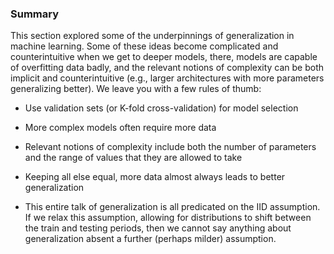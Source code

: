 ### Summary

This section explored some of the underpinnings of generalization in machine learning. Some of these ideas become complicated and counterintuitive when we get to deeper models, there, models are capable of overfitting data badly, and the relevant notions of complexity can be both implicit and counterintuitive (e.g., larger architectures with more parameters generalizing better). We leave you with a few rules of thumb:

- Use validation sets (or K-fold cross-validation) for model selection

- More complex models often require more data

- Relevant notions of complexity include both the number of parameters and the range of values that they are allowed to take

- Keeping all else equal, more data almost always leads to better generalization

- This entire talk of generalization is all predicated on the IID assumption. If we relax this assumption, allowing for distributions to shift between the train and testing periods, then we cannot say anything about generalization absent a further (perhaps milder) assumption.

